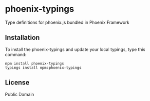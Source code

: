 # phoenix-typings
Type definitions for phoenix.js bundled in Phoenix Framework

## Installation

To install the phoenix-typings and update your local typings, type this command:

```
npm install phoenix-typings
typings install npm:phoenix-typings
```

## License
Public Domain
